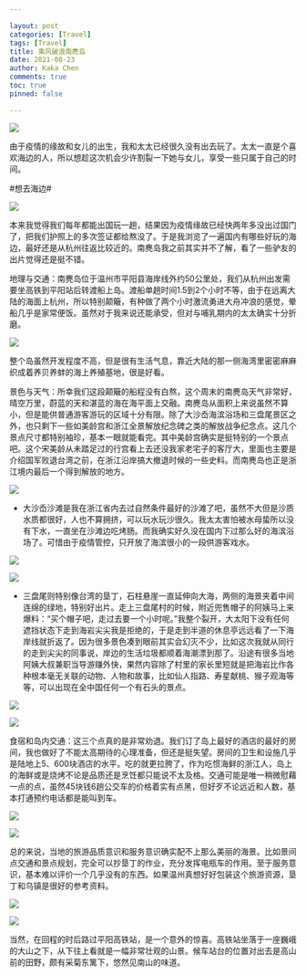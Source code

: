 ```yaml
---

layout: post
categories: [Travel]
tags: [Travel]
title: 乘风破浪南麂岛
date: 2021-08-23
author: Kaka Chen
comments: true
toc: true
pinned: false

---
```


![](https://raw.githubusercontent.com/kakack/kakack.github.io/master/_images/nanji-1.JPG)

由于疫情的缘故和女儿的出生，我和太太已经很久没有出去玩了。太太一直是个喜欢海边的人，所以想趁这次机会少许割裂一下她与女儿，享受一些只属于自己的时间。

#想去海边# 

![](https://raw.githubusercontent.com/kakack/kakack.github.io/master/_images/nanji-2.JPG)

本来我觉得我们每年都能出国玩一趟，结果因为疫情缘故已经快两年多没出过国门了，把我们护照上的多次签证都给熬没了。于是我浏览了一遍国内有哪些好玩的海边，最好还是从杭州往返比较近的。南麂岛我之前其实并不了解，看了一些驴友的出片觉得还是挺不错。

地理与交通：南麂岛位于温州市平阳县海岸线外约50公里处，我们从杭州出发需要坐高铁到平阳站后转渡船上岛。渡船单趟时间1.5到2个小时不等，由于在远离大陆的海面上杭州，所以特别颠簸，有种做了两个小时激流勇进大舟冲浪的感觉，晕船几乎是家常便饭。虽然对于我来说还能承受，但对与哺乳期内的太太确实十分折磨。


![](https://raw.githubusercontent.com/kakack/kakack.github.io/master/_images/nanji-3.jpg)

整个岛虽然开发程度不高，但是很有生活气息，靠近大陆的那一侧海湾里密密麻麻织成着养贝养蚌的海上养殖基地，很是好看。

景色与天气：所幸我们这段颠簸的船程没有白熬，这个周末的南麂岛天气非常好，晴空万里，蔚蓝的天和湛蓝的海在海平面上交融。南麂岛从面积上来说虽然不算小，但是能供普通游客游玩的区域十分有限。除了大沙岙海滨浴场和三盘尾景区之外，也只剩下一些如美龄宫和浙江全景解放纪念碑之类的解放战争纪念点。这几个景点尺寸都特别袖珍，基本一眼就能看完。其中美龄宫确实是挺特别的一个景点吧。这个宋美龄从未踏足过的行宫看上去还没我家老宅子的客厅大，里面也主要是介绍国军败退台湾之前，在浙江沿岸搞大撤退时候的一些史料。而南麂岛也正是浙江境内最后一个得到解放的地方。


![](https://raw.githubusercontent.com/kakack/kakack.github.io/master/_images/nanji-9.jpg)


- 大沙岙沙滩是我在浙江省内去过自然条件最好的沙滩了吧，虽然不大但是沙质水质都很好，人也不算拥挤，可以玩水玩沙很久。我太太害怕被水母蛰所以没有下水，一直坐在沙滩边吃烤肠。而我确实好久没在国内下过那么好的海滨浴场了。可惜由于疫情管控，只开放了海滨很小的一段供游客戏水。


![](https://raw.githubusercontent.com/kakack/kakack.github.io/master/_images/nanji-5.jpg)

![](https://raw.githubusercontent.com/kakack/kakack.github.io/master/_images/nanji-6.jpg)

- 三盘尾则特别像台湾的垦丁，石柱悬崖一直延伸向大海，两侧的海景夹着中间连绵的绿地，特别好出片。走上三盘尾村的时候，附近兜售帽子的阿姨马上来爆料：“买个帽子吧，走过去要一个小时呢。”我整个裂开，大太阳下没有任何遮挡状态下走到海岩尖尖我是拒绝的，于是走到半道的休息亭远远看了一下海岸线就折返了。因为很多景色凑到眼前其实会幻灭不少，比如这次我就从同行的走到尖尖的同事说，岸边的生活垃圾都顺着海潮漂到那了。沿途有很多当地阿姨大叔兼职当导游赚外快，果然内容除了村里的家长里短就是把海岩比作各种根本毫无关联的动物、人物和故事，比如仙人指路、寿星献桃、猴子观海等等，可以出现在全中国任何一个有石头的景点。


![](https://raw.githubusercontent.com/kakack/kakack.github.io/master/_images/nanji-7.jpg)

![](https://raw.githubusercontent.com/kakack/kakack.github.io/master/_images/nanji-8.jpg)


食宿和岛内交通：这三个点真的是非常劝退。我们订了岛上最好的酒店的最好的房间，我也做好了不能太高期待的心理准备，但还是挺失望。房间的卫生和设施几乎是陆地上5、600块酒店的水平。吃的就更拉胯了，作为吃惯海鲜的浙江人，岛上的海鲜或是烧烤不论是品质还是烹饪都只能说不太及格。交通可能是唯一稍微慰藉一点的点，虽然45块钱6趟公交车的价格着实有点黑，但好歹不论远近和人数，基本打通预约电话都是能叫到车。

![](https://raw.githubusercontent.com/kakack/kakack.github.io/master/_images/nanji-4.jpg)


![](https://raw.githubusercontent.com/kakack/kakack.github.io/master/_images/nanji-10.jpg)

总的来说，当地的旅游品质意识和服务意识确实配不上那么美丽的海景。比如景间点交通和景点规划，完全可以抄垦丁的作业，充分发挥电瓶车的作用。至于服务意识，基本难以评价一个几乎没有的东西。如果温州真想好好包装这个旅游资源，垦丁和乌镇是很好的参考资料。

![](https://raw.githubusercontent.com/kakack/kakack.github.io/master/_images/nanji-11.jpg)

![](https://raw.githubusercontent.com/kakack/kakack.github.io/master/_images/nanji-12.jpg)

当然，在回程的时后路过平阳高铁站，是一个意外的惊喜。高铁站坐落于一座巍峨的大山之下，从下往上看就是一幅非常壮观的山景。候车站台的位置对出去是高山前的田野，颇有采菊东篱下，悠然见南山的味道。


